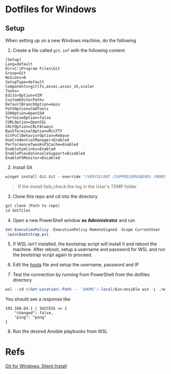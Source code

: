 # Dotfiles for Windows

## Setup
When setting up on a new Windows machine, do the following

1. Create a file called `git.inf` with the following content
```
[Setup]
Lang=default
Dir=C:\Program Files\Git
Group=Git
NoIcons=0
SetupType=default
Components=gitlfs,assoc,assoc_sh,scalar
Tasks=
EditorOption=VIM
CustomEditorPath=
DefaultBranchOption=main
PathOption=CmdTools
SSHOption=OpenSSH
TortoiseOption=false
CURLOption=OpenSSL
CRLFOption=CRLFAlways
BashTerminalOption=MinTTY
GitPullBehaviorOption=Rebase
UseCredentialManager=Enabled
PerformanceTweaksFSCache=Enabled
EnableSymlinks=Enabled
EnablePseudoConsoleSupport=Disabled
EnableFSMonitor=Disabled
```

2. Install Git
```powershell
winget install Git.Git --override "/VERYSILENT /SUPPRESSMSGBOXES /NORESTART /NOCANCEL /CLOSEAPPLICATIONS /RESTARTAPPLICATIONS /SP- /LOG /LOADINF=git.inf"
```
> If the install fails,check the log in the User's TEMP folder

3. Clone this repo and cd into the directory
```powershell
git clone {Path to repo}
cd dotfiles
```

4. Open a new PowerShell window **as Administrator** and run
```powershell
Set-ExecutionPolicy -ExecutionPolicy RemoteSigned -Scope CurrentUser
.\win\bootstrap.ps1
```

5. If WSL isn't installed, the bootstrap script will install it and reboot the machine. After reboot, setup a username and password for WSL and run the bootstrap script again to proceed.

6. Edit the [hosts](/win/ansible/hosts) file and setup the username, password and IP

7. Test the connection by running from PowerShell from the dotfiles directory
```powershell
wsl --cd $(Get-Location).Path -- '$HOME'/.local/bin/ansible win -i ./win/ansible/hosts -m win_ping
```

You should see a response like
```
192.168.64.1 | SUCCESS => {
    "changed": false,
    "ping": "pong"
}
```

8. Run the desired Ansible playbooks from WSL


# Refs
[Git for Windows: Silent Install](https://github.com/git-for-windows/git/wiki/Silent-or-Unattended-Installatio)